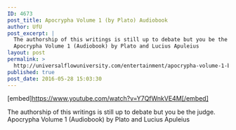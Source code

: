 ```yaml
---
ID: 4673
post_title: Apocrypha Volume 1 (by Plato) Audiobook
author: UfU
post_excerpt: |
  The authorship of this writings is still up to debate but you be the judge.
  Apocrypha Volume 1 (Audiobook) by Plato and Lucius Apuleius
layout: post
permalink: >
  http://universalflowuniversity.com/entertainment/apocrypha-volume-1-by-plato-audiobook/
published: true
post_date: 2016-05-28 15:03:30
---
```

[embed]https://www.youtube.com/watch?v=Y7QfWnkVE4M[/embed]<br>
<p>The authorship of this writings is still up to debate but you be the judge.
Apocrypha Volume 1 (Audiobook) by Plato and Lucius Apuleius</p>